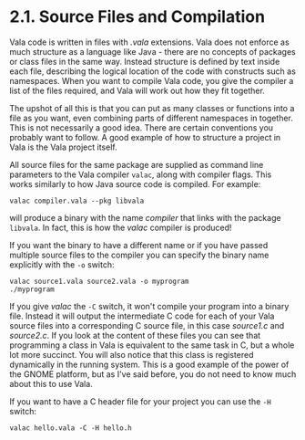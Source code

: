 # 2.1. Source Files and Compilation

Vala code is written in files with *.vala* extensions. Vala does not
enforce as much structure as a language like Java - there are no
concepts of packages or class files in the same way. Instead structure
is defined by text inside each file, describing the logical location of
the code with constructs such as namespaces. When you want to compile
Vala code, you give the compiler a list of the files required, and Vala
will work out how they fit together.

The upshot of all this is that you can put as many classes or functions
into a file as you want, even combining parts of different namespaces in
together. This is not necessarily a good idea. There are certain
conventions you probably want to follow. A good example of how to
structure a project in Vala is the Vala project itself.

All source files for the same package are supplied as command line
parameters to the Vala compiler `valac`, along with compiler flags. This
works similarly to how Java source code is compiled. For example:

```shell
valac compiler.vala --pkg libvala
```

will produce a binary with the name *compiler* that links with the
package `libvala`. In fact, this is how the *valac* compiler is
produced!

If you want the binary to have a different name or if you have passed
multiple source files to the compiler you can specify the binary name
explicitly with the `-o` switch:

```shell
valac source1.vala source2.vala -o myprogram
./myprogram
```

If you give *valac* the `-C` switch, it won't compile your program into
a binary file. Instead it will output the intermediate C code for each
of your Vala source files into a corresponding C source file, in this
case *source1.c* and *source2.c*. If you look at the content of these
files you can see that programming a class in Vala is equivalent to the
same task in C, but a whole lot more succinct. You will also notice that
this class is registered dynamically in the running system. This is a
good example of the power of the GNOME platform, but as I've said
before, you do not need to know much about this to use Vala.

If you want to have a C header file for your project you can use the
`-H` switch:

```shell
valac hello.vala -C -H hello.h
```
